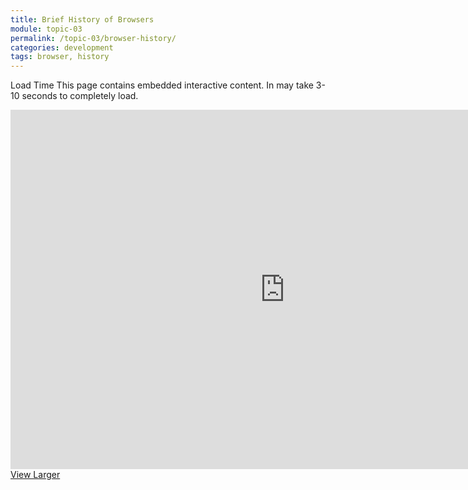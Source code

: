 ```yaml
---
title: Brief History of Browsers
module: topic-03
permalink: /topic-03/browser-history/
categories: development
tags: browser, history
---
```


<div class="divider-heading"></div>


<span class="label label-warning">Load Time</span> This page contains embedded interactive content. In may take 3-10 seconds to completely load.

<iframe src="https://umontanamediaarts.com/MART341/wp-admin/admin-ajax.php?action=h5p_embed&id=19" width="877" height="575" frameborder="0" allowfullscreen="allowfullscreen"></iframe><script src="https://umontanamediaarts.com/MART341/wp-content/plugins/h5p/h5p-php-library/js/h5p-resizer.js" charset="UTF-8"></script>
<a href="https://umontanamediaarts.com/MART341/wp-admin/admin-ajax.php?action=h5p_embed&id=19" class="btn btn-default btn-xs" target="_blank">View Larger</a>
